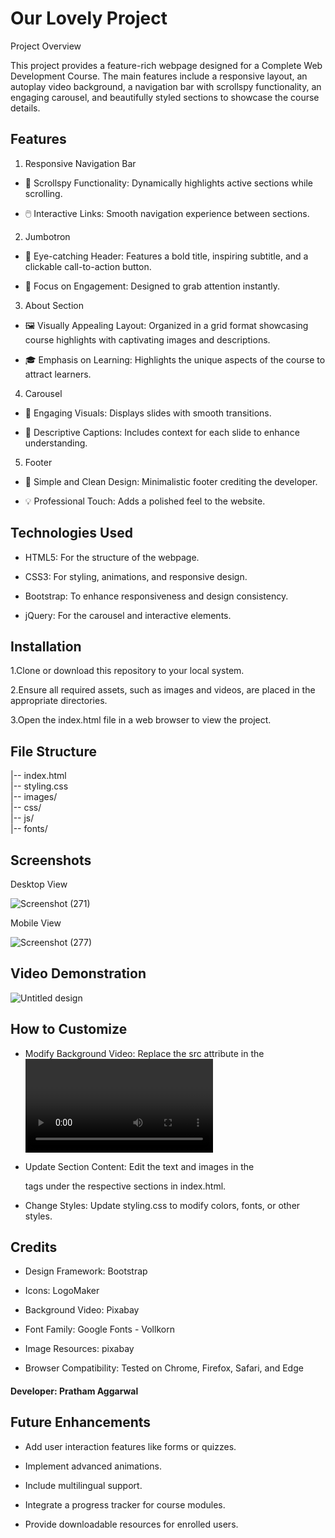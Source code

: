 
# Our Lovely Project



Project Overview

This project provides a feature-rich webpage designed for a Complete Web Development Course. The main features include a responsive layout, an autoplay video background, a navigation bar with scrollspy functionality, an engaging carousel, and beautifully styled sections to showcase the course details.

## Features

1. Responsive Navigation Bar

  * 🚀 Scrollspy Functionality: Dynamically highlights   active sections while scrolling.

* 🖱️ Interactive Links: Smooth navigation experience between sections.

2. Jumbotron

  * 🎉 Eye-catching Header: Features a bold title, inspiring subtitle, and a clickable call-to-action button.

   *  🎯 Focus on Engagement: Designed to grab attention instantly.

3. About Section

* 🖼️ Visually Appealing Layout: Organized in a grid format showcasing course highlights with captivating images and descriptions.

* 🎓 Emphasis on Learning: Highlights the unique aspects of the course to attract learners.

4. Carousel

* 🎡 Engaging Visuals: Displays slides with smooth transitions.

* 💬 Descriptive Captions: Includes context for each slide to enhance understanding.

5. Footer

* 🔗 Simple and Clean Design: Minimalistic footer crediting the developer.

* 💡 Professional Touch: Adds a polished feel to the website.


## Technologies Used
* HTML5: For the structure of the webpage.

* CSS3: For styling, animations, and responsive design.

* Bootstrap: To enhance responsiveness and design consistency.

* jQuery: For the carousel and interactive elements.
## Installation

1.Clone or download this repository to your local system.

2.Ensure all required assets, such as images and videos, are placed in the appropriate directories.

3.Open the index.html file in a web browser to view the project.



    
## File Structure

|-- index.html         
|-- styling.css       
|-- images/           
|-- css/   
|-- js/  
|-- fonts/             
## Screenshots
Desktop View

![Screenshot (271)](https://github.com/user-attachments/assets/3045cea4-700f-4d5d-a8d2-85fa209c301a)

Mobile View


![Screenshot (277)](https://github.com/user-attachments/assets/db00745b-5854-4944-9aee-ba1b1da11b36)

## Video Demonstration
![Untitled design](https://github.com/user-attachments/assets/7a126921-dc0b-45ac-bf7e-781bb82e4b8f)
## How to Customize
* Modify Background Video: Replace the src attribute in the <video> tag of index.html to link your desired video source src="images/bg.mp4" type="video/mp4"

* Update Section Content: Edit the text and images in the <div> tags under the respective sections in index.html.

* Change Styles: Update styling.css to modify colors, fonts, or other styles.
## Credits
* Design Framework: Bootstrap

* Icons: LogoMaker
* Background Video: Pixabay
* Font Family: Google Fonts - Vollkorn

* Image Resources: pixabay

* Browser Compatibility: Tested on Chrome, Firefox, Safari, and Edge



#### Developer: Pratham Aggarwal
## Future Enhancements
* Add user interaction features like forms or quizzes.

* Implement advanced animations.

* Include multilingual support.
* Integrate a progress tracker for course modules.

* Provide downloadable resources for enrolled users.
